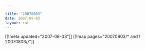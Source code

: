 ```yaml
---

title: "20070803"
date: 2007-08-03
layout: rut
---
```


[[!meta updated="2007-08-03"]]
[[!map pages="20070803/* and ! 20070803/*/*"]]
